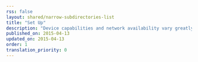 ```yaml
---
rss: false
layout: shared/narrow-subdirectories-list
title: "Set Up"
description: "Device capabilities and network availability vary greatly. Learn what you need in your development toolkit to build an experience that works great on any device."
published_on: 2015-04-13
updated_on: 2015-04-13
order: 1
translation_priority: 0
---
```



